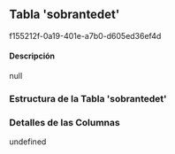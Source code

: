 
## Tabla 'sobrantedet'
f155212f-0a19-401e-a7b0-d605ed36ef4d
#### Descripción

null

### Estructura de la Tabla 'sobrantedet'




### Detalles de las Columnas
undefined


